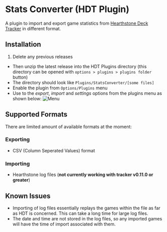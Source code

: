 # Stats Converter (HDT Plugin)

A plugin to import and export game statistics from [Hearthstone Deck Tracker](https://github.com/Epix37/Hearthstone-Deck-Tracker) in different format.

## Installation
1. Delete any previous releases
- Then unzip the latest release into the HDT Plugins directory (this directory can be opened with `options > plugins > plugins folder` button)
- The directory should look like ``Plugins/StatsConverter/[some files]``
- Enable the plugin from ``Options/Plugins`` menu
- Use to the *export*, *import* and *settings* options from the plugins menu as shown below:
![Menu](http://i.imgur.com/HIrkY6T.png)

## Supported Formats
There are limited amount of available formats at the moment:

### Exporting
- CSV (Column Seperated Values) format

### Importing
- Hearthstone log files (**not currently working with tracker v0.11.0 or greater**)

## Known Issues
- Importing of log files essentially replays the games within the file as far as HDT is concerned. This can take a long time for large log files.
- The date and time are not stored in the log files, so any imported games will have the time of import associated with them.
